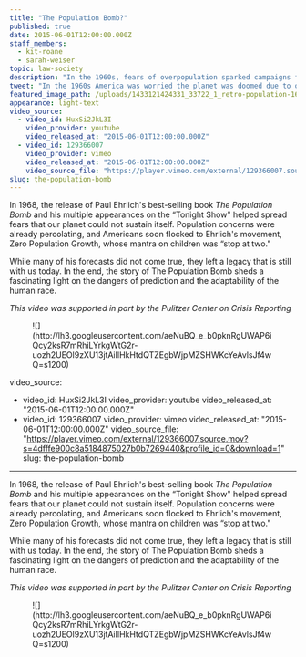 ```yaml
---
title: "The Population Bomb?"
published: true
date: 2015-06-01T12:00:00.000Z
staff_members:
  - kit-roane
  - sarah-weiser
topic: law-society
description: "In the 1960s, fears of overpopulation sparked campaigns for population control. But whatever became of the population bomb?"
tweet: "In the 1960s America was worried the planet was doomed due to overpopulation. So what happened? "
featured_image_path: /uploads/1433121424331_33722_1_retro-population-1600x900.jpg
appearance: light-text
video_source:
  - video_id: HuxSi2JkL3I
    video_provider: youtube
    video_released_at: "2015-06-01T12:00:00.000Z"
  - video_id: 129366007
    video_provider: vimeo
    video_released_at: "2015-06-01T12:00:00.000Z"
    video_source_file: "https://player.vimeo.com/external/129366007.source.mov?s=4dfffe900c8a5184875027b0b7269440&profile_id=0&download=1"
slug: the-population-bomb
---
```


In 1968, the release of Paul Ehrlich's best-selling book _The Population Bomb_ and his multiple appearances on the “Tonight Show" helped spread fears that our planet could not sustain itself. Population concerns were already percolating, and Americans soon flocked to Ehrlich's movement, Zero Population Growth, whose mantra on children was “stop at two."

While many of his forecasts did not come true, they left a legacy that is still with us today. In the end, the story of The Population Bomb sheds a fascinating light on the dangers of prediction and the adaptability of the human race.

_This video was supported in part by the Pulitzer Center on Crisis Reporting_

<figure data-type="image" class="wy-figure-large">![](http://lh3.googleusercontent.com/aeNuBQ_e_b0pknRgUWAP6iQcy2ksR7mRhiLYrkgWtG2r-uozh2UEOl9zXU13jtAiIlHkHtdQTZEgbWjpMZSHWKcYeAvlsJf4wQ=s1200)</figure>

video_source:
  - video_id: HuxSi2JkL3I
    video_provider: youtube
    video_released_at: "2015-06-01T12:00:00.000Z"
  - video_id: 129366007
    video_provider: vimeo
    video_released_at: "2015-06-01T12:00:00.000Z"
    video_source_file: "https://player.vimeo.com/external/129366007.source.mov?s=4dfffe900c8a5184875027b0b7269440&profile_id=0&download=1"
slug: the-population-bomb
---

In 1968, the release of Paul Ehrlich's best-selling book _The Population Bomb_ and his multiple appearances on the “Tonight Show" helped spread fears that our planet could not sustain itself. Population concerns were already percolating, and Americans soon flocked to Ehrlich's movement, Zero Population Growth, whose mantra on children was “stop at two."

While many of his forecasts did not come true, they left a legacy that is still with us today. In the end, the story of The Population Bomb sheds a fascinating light on the dangers of prediction and the adaptability of the human race.

_This video was supported in part by the Pulitzer Center on Crisis Reporting_

<figure data-type="image" class="wy-figure-large">![](http://lh3.googleusercontent.com/aeNuBQ_e_b0pknRgUWAP6iQcy2ksR7mRhiLYrkgWtG2r-uozh2UEOl9zXU13jtAiIlHkHtdQTZEgbWjpMZSHWKcYeAvlsJf4wQ=s1200)</figure>

